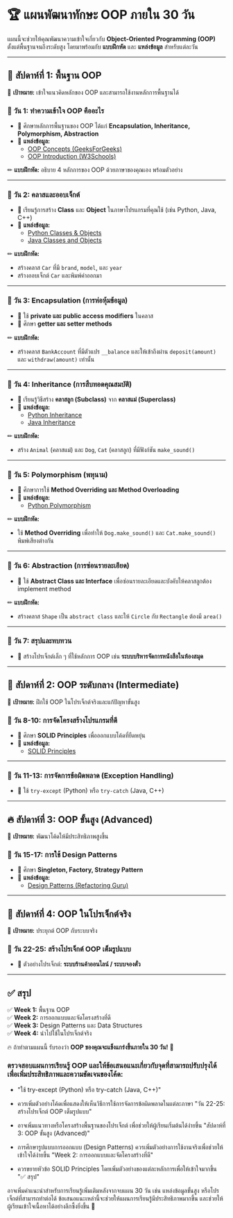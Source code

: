 # 🏆 แผนพัฒนาทักษะ OOP ภายใน 30 วัน

แผนนี้จะช่วยให้คุณพัฒนาความเข้าใจเกี่ยวกับ **Object-Oriented Programming (OOP)** ตั้งแต่พื้นฐานจนถึงระดับสูง โดยมาพร้อมกับ **แบบฝึกหัด** และ **แหล่งข้อมูล** สำหรับแต่ละวัน  

---

## 🔰 สัปดาห์ที่ 1: พื้นฐาน OOP
📌 **เป้าหมาย:** เข้าใจแนวคิดหลักของ OOP และสามารถใช้งานหลักการพื้นฐานได้  

### 📅 **วัน 1: ทำความเข้าใจ OOP คืออะไร**
- 🔹 ศึกษาหลักการพื้นฐานของ OOP ได้แก่ **Encapsulation, Inheritance, Polymorphism, Abstraction**  
- 📖 **แหล่งข้อมูล:**  
  - [OOP Concepts (GeeksForGeeks)](https://www.geeksforgeeks.org/object-oriented-programming/)  
  - [OOP Introduction (W3Schools)](https://www.w3schools.com/java/java_oop.asp)  

✏ **แบบฝึกหัด:** อธิบาย 4 หลักการของ OOP ด้วยภาษาของคุณเอง พร้อมตัวอย่าง  

---

### 📅 **วัน 2: คลาสและออบเจ็กต์**  
- 🔹 เรียนรู้การสร้าง **Class** และ **Object** ในภาษาโปรแกรมที่คุณใช้ (เช่น Python, Java, C++)  
- 📖 **แหล่งข้อมูล:**  
  - [Python Classes & Objects](https://www.w3schools.com/python/python_classes.asp)  
  - [Java Classes and Objects](https://www.w3schools.com/java/java_classes.asp)  

✏ **แบบฝึกหัด:**  
- สร้างคลาส `Car` ที่มี `brand`, `model`, และ `year`  
- สร้างออบเจ็กต์ `Car` และพิมพ์ค่าออกมา  

---

### 📅 **วัน 3: Encapsulation (การห่อหุ้มข้อมูล)**  
- 🔹 ใช้ **private และ public access modifiers** ในคลาส  
- 🔹 ศึกษา **getter และ setter methods**  

✏ **แบบฝึกหัด:**  
- สร้างคลาส `BankAccount` ที่มีตัวแปร `__balance` และให้เข้าถึงผ่าน `deposit(amount)` และ `withdraw(amount)` เท่านั้น  

---

### 📅 **วัน 4: Inheritance (การสืบทอดคุณสมบัติ)**  
- 🔹 เรียนรู้วิธีสร้าง **คลาสลูก (Subclass)** จาก **คลาสแม่ (Superclass)**  
- 📖 **แหล่งข้อมูล:**  
  - [Python Inheritance](https://www.w3schools.com/python/python_inheritance.asp)  
  - [Java Inheritance](https://www.w3schools.com/java/java_inheritance.asp)  

✏ **แบบฝึกหัด:**  
- สร้าง `Animal` (คลาสแม่) และ `Dog`, `Cat` (คลาสลูก) ที่มีฟังก์ชัน `make_sound()`  

---

### 📅 **วัน 5: Polymorphism (พหุนาม)**  
- 🔹 ศึกษาการใช้ **Method Overriding และ Method Overloading**  
- 📖 **แหล่งข้อมูล:**  
  - [Python Polymorphism](https://www.w3schools.com/python/python_polymorphism.asp)  

✏ **แบบฝึกหัด:**  
- ใช้ **Method Overriding** เพื่อทำให้ `Dog.make_sound()` และ `Cat.make_sound()` พิมพ์เสียงต่างกัน  

---

### 📅 **วัน 6: Abstraction (การซ่อนรายละเอียด)**  
- 🔹 ใช้ **Abstract Class และ Interface** เพื่อซ่อนรายละเอียดและบังคับให้คลาสลูกต้อง implement method  

✏ **แบบฝึกหัด:**  
- สร้างคลาส `Shape` เป็น `abstract class` และให้ `Circle` กับ `Rectangle` ต้องมี `area()`  

---

### 📅 **วัน 7: สรุปและทบทวน**  
- 🔹 สร้างโปรเจ็กต์เล็ก ๆ ที่ใช้หลักการ OOP เช่น **ระบบบริหารจัดการหนังสือในห้องสมุด**  

---

## 🚀 สัปดาห์ที่ 2: OOP ระดับกลาง (Intermediate)
📌 **เป้าหมาย:** ฝึกใช้ OOP ในโปรเจ็กต์จริงและแก้ปัญหาขั้นสูง  

### 📅 **วัน 8-10: การจัดโครงสร้างโปรแกรมที่ดี**  
- 🔹 ศึกษา **SOLID Principles** เพื่อออกแบบโค้ดที่ยืดหยุ่น  
- 📖 **แหล่งข้อมูล:**  
  - [SOLID Principles](https://www.freecodecamp.org/news/solid-principles-explained-in-plain-english/)  

---

### 📅 **วัน 11-13: การจัดการข้อผิดพลาด (Exception Handling)**  
- 🔹 ใช้ `try-except` (Python) หรือ `try-catch` (Java, C++)  

---

## 🔥 สัปดาห์ที่ 3: OOP ขั้นสูง (Advanced)
📌 **เป้าหมาย:** พัฒนาโค้ดให้มีประสิทธิภาพสูงขึ้น  

### 📅 **วัน 15-17: การใช้ Design Patterns**  
- 🔹 ศึกษา **Singleton, Factory, Strategy Pattern**  
- 📖 **แหล่งข้อมูล:**  
  - [Design Patterns (Refactoring Guru)](https://refactoring.guru/design-patterns)  

---

## 🎯 สัปดาห์ที่ 4: OOP ในโปรเจ็กต์จริง
📌 **เป้าหมาย:** ประยุกต์ OOP กับระบบจริง  

### 📅 **วัน 22-25: สร้างโปรเจ็กต์ OOP เต็มรูปแบบ**  
- 🔹 ตัวอย่างโปรเจ็กต์: **ระบบร้านค้าออนไลน์ / ระบบจองตั๋ว**  

---

## ✅ สรุป  
✅ **Week 1:** พื้นฐาน OOP  
✅ **Week 2:** การออกแบบและจัดโครงสร้างที่ดี  
✅ **Week 3:** Design Patterns และ Data Structures  
✅ **Week 4:** นำไปใช้ในโปรเจ็กต์จริง  

🔥 ถ้าทำตามแผนนี้ รับรองว่า **OOP ของคุณจะแข็งแกร่งขึ้นภายใน 30 วัน!** 🚀

### ตรวจสอบแผนการเรียนรู้ OOP และให้ข้อเสนอแนะเกี่ยวกับจุดที่สามารถปรับปรุงได้เพื่อเพิ่มประสิทธิภาพและความชัดเจนของโค้ด:

- "ใช้ try-except (Python) หรือ try-catch (Java, C++)"

- ควรเพิ่มตัวอย่างโค้ดเพื่อแสดงให้เห็นวิธีการใช้การจัดการข้อผิดพลาดในแต่ละภาษา
"วัน 22-25: สร้างโปรเจ็กต์ OOP เต็มรูปแบบ"

- อาจเพิ่มแนวทางหรือโครงสร้างพื้นฐานของโปรเจ็กต์ เพื่อช่วยให้ผู้เรียนเริ่มต้นได้ง่ายขึ้น
"สัปดาห์ที่ 3: OOP ขั้นสูง (Advanced)"

- การศึกษารูปแบบการออกแบบ (Design Patterns) ควรเพิ่มตัวอย่างการใช้งานจริงเพื่อช่วยให้เข้าใจได้ง่ายขึ้น
"Week 2: การออกแบบและจัดโครงสร้างที่ดี"

- ควรขยายหัวข้อ SOLID Principles โดยเพิ่มตัวอย่างของแต่ละหลักการเพื่อให้เข้าใจมากขึ้น
"✅ สรุป"

อาจเพิ่มคำแนะนำสำหรับการเรียนรู้เพิ่มเติมหลังจากจบแผน 30 วัน เช่น แหล่งข้อมูลขั้นสูง หรือโปรเจ็กต์ที่สามารถทำต่อได้
ข้อเสนอแนะเหล่านี้จะช่วยให้แผนการเรียนรู้มีประสิทธิภาพมากขึ้น และช่วยให้ผู้เรียนเข้าใจเนื้อหาได้อย่างลึกซึ้งยิ่งขึ้น 🚀